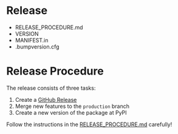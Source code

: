 # Release

- RELEASE_PROCEDURE.md
- VERSION
- MANIFEST.in
- .bumpversion.cfg

# Release Procedure

The release consists of three tasks:

1. Create a [GitHub Release](https://github.com/rl-institut/super-repo/releases)
2. Merge new features to the `production` branch
3. Create a new version of the package at PyPI

Follow the instructions in the [RELEASE_PROCEDURE.md](https://github.com/rl-institut/super-repo/blob/develop/RELEASE_PROCEDURE.md) carefully!
